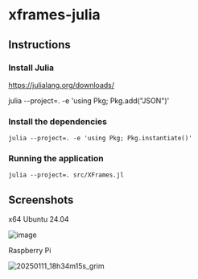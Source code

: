 # xframes-julia

## Instructions

### Install Julia

https://julialang.org/downloads/

julia --project=. -e 'using Pkg; Pkg.add("JSON")'

### Install the dependencies

`julia --project=. -e 'using Pkg; Pkg.instantiate()'`

### Running the application

`julia --project=. src/XFrames.jl`

## Screenshots

x64 Ubuntu 24.04

![image](https://github.com/user-attachments/assets/361db09f-d36f-4aad-a82c-76f91514c677)

Raspberry Pi

![20250111_18h34m15s_grim](https://github.com/user-attachments/assets/08c17c5c-e0bc-4fbd-bfe5-c1fa54527ff3)
